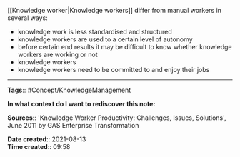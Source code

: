 [[Knowledge worker|Knowledge workers]] differ from manual workers in several ways: 
- knowledge work is less standardised and structured
- knowledge workers are used to a certain level of autonomy
- before certain end results it may be difficult to know whether knowledge workers are working or not
- knowledge workers 
- knowledge workers need to be committed to and enjoy their jobs



---
**Tags**:: #Concept/KnowledgeManagement 

**In what context do I want to rediscover this note:**

**Sources**::
'Knowledge Worker Productivity: Challenges, Issues, Solutions', June 2011 by GAS Enterprise Transformation 

**Date created**:: 2021-08-13  
**Time created**:: 09:58